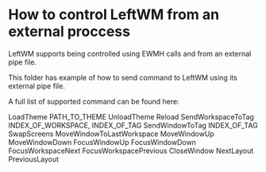 # How to control LeftWM from an external proccess

LeftWM supports being controlled using EWMH calls and from an external pipe
file.

This folder has example of how to send command to LeftWM using its external pipe
file.

A full list of supported command can be found here:

LoadTheme PATH_TO_THEME
UnloadTheme
Reload
SendWorkspaceToTag INDEX_OF_WORKSPACE, INDEX_OF_TAG
SendWindowToTag INDEX_OF_TAG
SwapScreens
MoveWindowToLastWorkspace
MoveWindowUp
MoveWindowDown
FocusWindowUp
FocusWindowDown
FocusWorkspaceNext
FocusWorkspacePrevious
CloseWindow
NextLayout
PreviousLayout


